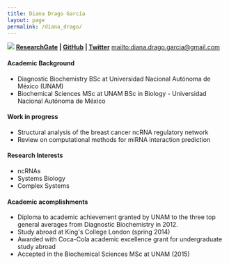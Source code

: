 ```yaml
---
title: Diana Drago García
layout: page
permalink: /diana_drago/
---
```


![][image]
**[ResearchGate][1] | [GitHub][2] | [Twitter][3]**
<mailto:diana.drago.garcia@gmail.com>

#### Academic Background

* Diagnostic Biochemistry BSc at Universidad Nacional Autónoma de México (UNAM)
* Biochemical Sciences MSc at UNAM BSc in Biology - Universidad Nacional Autónoma de México

#### Work in progress
* Structural analysis of the breast cancer ncRNA regulatory network
* Review on computational methods for miRNA interaction prediction

#### Research Interests
* ncRNAs
* Systems Biology
* Complex Systems

#### Academic acomplishments
* Diploma to academic achievement granted by UNAM to the three top general averages from Diagnostic Biochemistry in 2012.
* Study abroad at King's College London (spring 2014)
* Awarded with Coca-Cola academic excellence grant for undergraduate study abroad
* Accepted in the Biochemical Sciences MSc at UNAM (2015)

[image]:https://i1.rgstatic.net/i/profile/7f10055a5ae2b8a4a0_l_c8cc1.jpg

[1]: https://www.researchgate.net/profile/Diana_Drago_Garcia
[2]: https://github.com/dianadrago
[3]: https://twitter.com/diandrago
